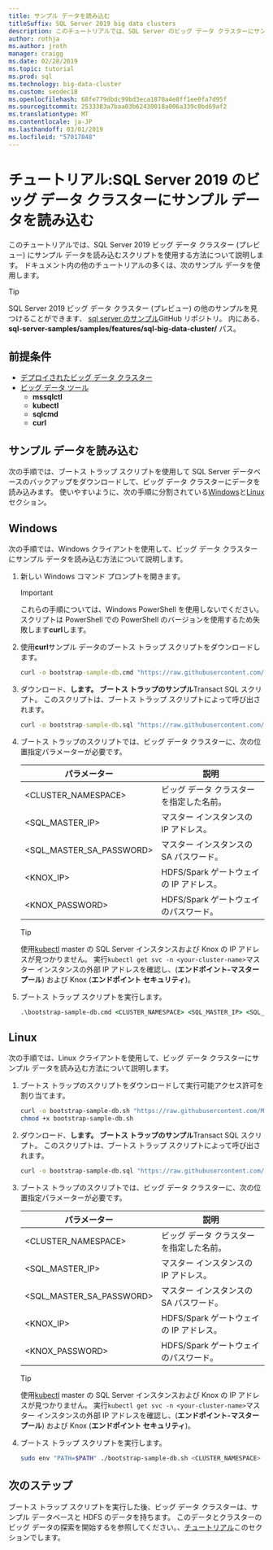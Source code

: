 ```yaml
---
title: サンプル データを読み込む
titleSuffix: SQL Server 2019 big data clusters
description: このチュートリアルでは、SQL Server のビッグ データ クラスターにサンプル データを読み込む方法を示します。 サンプル データには、SQL Server のマスター インスタンス内のリレーショナル データが含まれます。 記憶域プールでの HDFS データも含まれています。 このデータは、このセクションでは、他のチュートリアルをサポートします。
author: rothja
ms.author: jroth
manager: craigg
ms.date: 02/28/2019
ms.topic: tutorial
ms.prod: sql
ms.technology: big-data-cluster
ms.custom: seodec18
ms.openlocfilehash: 68fe779dbdc99bd3eca1870a4e8ff1ee0fa7d95f
ms.sourcegitcommit: 2533383a7baa03b62430018a006a339c0bd69af2
ms.translationtype: MT
ms.contentlocale: ja-JP
ms.lasthandoff: 03/01/2019
ms.locfileid: "57017848"
---
```

# <a name="tutorial-load-sample-data-into-a-sql-server-2019-big-data-cluster"></a>チュートリアル:SQL Server 2019 のビッグ データ クラスターにサンプル データを読み込む

このチュートリアルでは、SQL Server 2019 ビッグ データ クラスター (プレビュー) にサンプル データを読み込むスクリプトを使用する方法について説明します。 ドキュメント内の他のチュートリアルの多くは、次のサンプル データを使用します。

> [!TIP]
> SQL Server 2019 ビッグ データ クラスター (プレビュー) の他のサンプルを見つけることができます、 [sql server のサンプル](https://github.com/Microsoft/sql-server-samples/tree/master/samples/features/sql-big-data-cluster)GitHub リポジトリ。 内にある、 **sql-server-samples/samples/features/sql-big-data-cluster/** パス。

## <a name="prerequisites"></a>前提条件

- [デプロイされたビッグ データ クラスター](deployment-guidance.md)
- [ビッグ データ ツール](deploy-big-data-tools.md)
   - **mssqlctl**
   - **kubectl**
   - **sqlcmd**
   - **curl**

## <a id="sampledata"></a> サンプル データを読み込む

次の手順では、ブートス トラップ スクリプトを使用して SQL Server データベースのバックアップをダウンロードして、ビッグ データ クラスターにデータを読み込みます。 使いやすいように、次の手順に分割されている[Windows](#windows)と[Linux](#linux)セクション。

## <a id="windows"></a> Windows

次の手順では、Windows クライアントを使用して、ビッグ データ クラスターにサンプル データを読み込む方法について説明します。

1. 新しい Windows コマンド プロンプトを開きます。

   > [!IMPORTANT]
   > これらの手順については、Windows PowerShell を使用しないでください。 スクリプトは PowerShell での PowerShell のバージョンを使用するため失敗します**curl**します。

1. 使用**curl**サンプル データのブートス トラップ スクリプトをダウンロードします。

   ```cmd
   curl -o bootstrap-sample-db.cmd "https://raw.githubusercontent.com/Microsoft/sql-server-samples/master/samples/features/sql-big-data-cluster/bootstrap-sample-db.cmd"
   ```

1. ダウンロード、**します。 ブートス トラップのサンプル**Transact SQL スクリプト。 このスクリプトは、ブートス トラップ スクリプトによって呼び出されます。

   ```cmd
   curl -o bootstrap-sample-db.sql "https://raw.githubusercontent.com/Microsoft/sql-server-samples/master/samples/features/sql-big-data-cluster/bootstrap-sample-db.sql"
   ```

1. ブートス トラップのスクリプトでは、ビッグ データ クラスターに、次の位置指定パラメーターが必要です。

   | パラメーター | 説明 |
   |---|---|
   | <CLUSTER_NAMESPACE> | ビッグ データ クラスターを指定した名前。 |
   | <SQL_MASTER_IP> | マスター インスタンスの IP アドレス。 |
   | <SQL_MASTER_SA_PASSWORD> | マスター インスタンスの SA パスワード。 |
   | <KNOX_IP> | HDFS/Spark ゲートウェイの IP アドレス。 |
   | <KNOX_PASSWORD> | HDFS/Spark ゲートウェイのパスワード。 |

   > [!TIP]
   > 使用[kubectl](cluster-troubleshooting-commands.md) master の SQL Server インスタンスおよび Knox の IP アドレスが見つかりません。 実行`kubectl get svc -n <your-cluster-name>`マスター インスタンスの外部 IP アドレスを確認し、(**エンドポイント-マスター プール**) および Knox (**エンドポイント セキュリティ**)。

1. ブートス トラップ スクリプトを実行します。

   ```cmd
   .\bootstrap-sample-db.cmd <CLUSTER_NAMESPACE> <SQL_MASTER_IP> <SQL_MASTER_SA_PASSWORD> <KNOX_IP> <KNOX_PASSWORD>
   ```

## <a id="linux"></a> Linux

次の手順では、Linux クライアントを使用して、ビッグ データ クラスターにサンプル データを読み込む方法について説明します。

1. ブートス トラップのスクリプトをダウンロードして実行可能アクセス許可を割り当てます。

   ```bash
   curl -o bootstrap-sample-db.sh "https://raw.githubusercontent.com/Microsoft/sql-server-samples/master/samples/features/sql-big-data-cluster/bootstrap-sample-db.sh"
   chmod +x bootstrap-sample-db.sh
   ```

1. ダウンロード、**します。 ブートス トラップのサンプル**Transact SQL スクリプト。 このスクリプトは、ブートス トラップ スクリプトによって呼び出されます。

   ```bash
   curl -o bootstrap-sample-db.sql "https://raw.githubusercontent.com/Microsoft/sql-server-samples/master/samples/features/sql-big-data-cluster/bootstrap-sample-db.sql"
   ```

1. ブートス トラップのスクリプトでは、ビッグ データ クラスターに、次の位置指定パラメーターが必要です。

   | パラメーター | 説明 |
   |---|---|
   | <CLUSTER_NAMESPACE> | ビッグ データ クラスターを指定した名前。 |
   | <SQL_MASTER_IP> | マスター インスタンスの IP アドレス。 |
   | <SQL_MASTER_SA_PASSWORD> | マスター インスタンスの SA パスワード。 |
   | <KNOX_IP> | HDFS/Spark ゲートウェイの IP アドレス。 |
   | <KNOX_PASSWORD> | HDFS/Spark ゲートウェイのパスワード。 |

   > [!TIP]
   > 使用[kubectl](cluster-troubleshooting-commands.md) master の SQL Server インスタンスおよび Knox の IP アドレスが見つかりません。 実行`kubectl get svc -n <your-cluster-name>`マスター インスタンスの外部 IP アドレスを確認し、(**エンドポイント-マスター プール**) および Knox (**エンドポイント セキュリティ**)。

1. ブートス トラップ スクリプトを実行します。

   ```bash
   sudo env "PATH=$PATH" ./bootstrap-sample-db.sh <CLUSTER_NAMESPACE> <SQL_MASTER_IP> <SQL_MASTER_SA_PASSWORD> <KNOX_IP> <KNOX_PASSWORD>
   ```

## <a name="next-steps"></a>次のステップ

ブートス トラップ スクリプトを実行した後、ビッグ データ クラスターは、サンプル データベースと HDFS のデータを持ちます。 このデータとクラスターのビッグ データの探索を開始するを参照してください。、[チュートリアル](tutorial-query-hdfs-storage-pool.md)このセクションでします。
